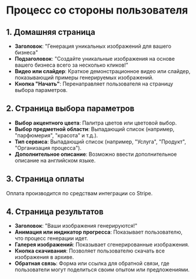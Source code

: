 # Процесс со стороны пользователя

## 1. Домашняя страница

- **Заголовок**: "Генерация уникальных изображений для вашего бизнеса"
- **Подзаголовок**: "Создайте уникальные изображения на основе вашего бизнеса всего за несколько кликов!"
- **Видео или слайдер**: Краткое демонстрационное видео или слайдер, показывающий примеры генерируемых изображений.
- **Кнопка "Начать"**: Перенаправляет пользователя на страницу выбора параметров.

## 2. Страница выбора параметров

- **Выбор акцентного цвета**: Палитра цветов или цветовой выбор.
- **Выбор предметной области**: Выпадающий список (например, "парфюмерия", "красота" и т.д.).
- **Тип сервиса**: Выпадающий список (например, "Услуга", "Продукт", "Организация процесса").
- **Дополнительное описание**: Возможно ввести дополнительное описание на английском языке.

## 3. Страница оплаты

Оплата производится по средствам интеграции со Stripe.

## 4. Страница результатов

- **Заголовок**: "Ваши изображения генерируются!"
- **Анимация или индикатор прогресса**: Показывает пользователю, что процесс генерации идет.
- **Галерея изображений**: Показывает сгенерированные изображения.
- **Кнопка скачивания**: Позволяет пользователю скачать все изображения в архиве.
- **Обратная связь**: Форма или ссылка для обратной связи, где пользователи могут поделиться своим опытом или предложениями.
